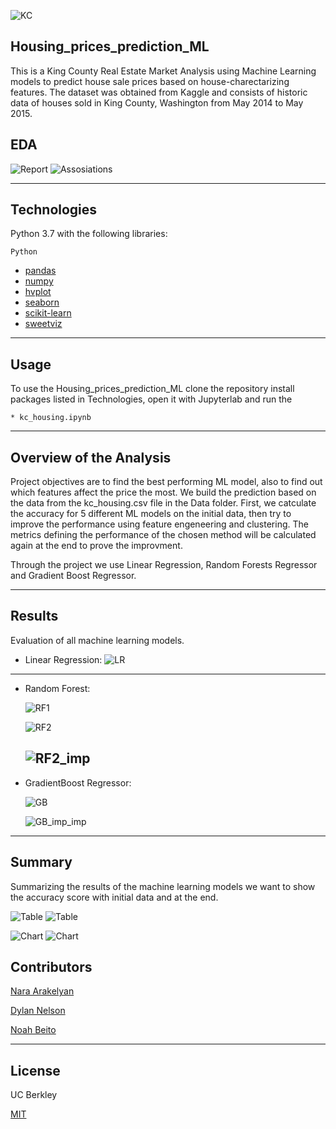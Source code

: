 ![KC](https://everything-pr.com/wp-content/uploads/2018/10/King-County-Procurement-Issues-Public-Relations-RFP.jpg)
## Housing_prices_prediction_ML

This is a King County Real Estate Market Analysis using Machine Learning models to predict house sale prices based on house-charectarizing features. The dataset was obtained from Kaggle and consists of historic data of houses sold in King County, Washington from May 2014 to May 2015.

## EDA
![Report](Images_Videos/Pic_1.png)
![Assosiations](Images_Videos/Pic_2.png)

---
## Technologies
Python 3.7 with the following libraries:
 ```
 Python
 
 ```

* [pandas](https://github.com/pandas-dev/pandas)
* [numpy](https://github.com/numpy/numpy)
* [hvplot](https://github.com/holoviz/hvplot)
* [seaborn](https://seaborn.pydata.org/)
* [scikit-learn](https://scikit-learn.org/stable/)
* [sweetviz](https://github.com/fbdesignpro/sweetviz)

---
## Usage


To use the Housing_prices_prediction_ML clone the repository install packages listed in Technologies, open it with Jupyterlab and run the 

    * kc_housing.ipynb

---

## Overview of the Analysis

Project objectives are to find the best performing ML model, also to find out which features affect the price the most. We build the prediction based on the data from the kc_housing.csv file in the Data folder. First, we catculate the accuracy for 5 different ML models on the initial data, then try to improve the performance using feature engeneering and clustering. The metrics defining the performance of the chosen method will be calculated again at the end to prove the improvment. 

Through the project we use Linear Regression, Random Forests Regressor and Gradient Boost Regressor.

------
## Results

Evaluation of all machine learning models.

* Linear Regression:
  ![LR](Images_Videos/LR.png)

---------------------------
* Random Forest:

  ![RF1](Images_Videos/RF1.png)
  
  ![RF2](Images_Videos/RF2.png)
  
  ![RF2_imp](Images_Videos/RF_importance.png)
  --------------------------

* GradientBoost Regressor:

  ![GB](Images_Videos/GB.png)
  
  ![GB_imp_imp](Images_Videos/GB_importance.png)
-----------------------------

## Summary

Summarizing the results of the machine learning models we want to show the accuracy score with initial data and at the end.


   ![Table](Images_Videos/FirstAccuracyTable.png,width=200,height=200)
   ![Table](Images_Videos/LastAccuracyTable.png)
   
   ![Chart](Images_Videos/FirstComp.png)
   ![Chart](Images_Videos/LastComp.png)

## Contributors

[Nara Arakelyan](https://github.com/arakelyannara)

[Dylan Nelson](https://github.com/anythingelse-sf)

[Noah Beito](https://www.linkedin.com/in/noah-beito/)

---
## License

UC Berkley

[MIT](https://github.com/git/git-scm.com/blob/main/MIT-LICENSE.txt)
